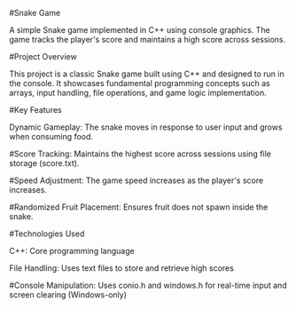 #Snake Game

A simple Snake game implemented in C++ using console graphics. The game tracks the player's score and maintains a high score across sessions.

#Project Overview

This project is a classic Snake game built using C++ and designed to run in the console. It showcases fundamental programming concepts such as arrays, input handling, file operations, and game logic implementation.

#Key Features

Dynamic Gameplay: The snake moves in response to user input and grows when consuming food.

#Score Tracking: Maintains the highest score across sessions using file storage (score.txt).

#Speed Adjustment: The game speed increases as the player's score increases.

#Randomized Fruit Placement: Ensures fruit does not spawn inside the snake.

#Technologies Used

C++: Core programming language

File Handling: Uses text files to store and retrieve high scores

#Console Manipulation: Uses conio.h and windows.h for real-time input and screen clearing (Windows-only)
